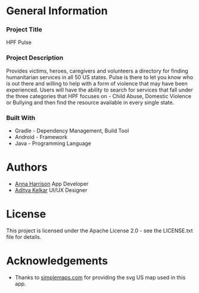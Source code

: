 # General Information #
### Project Title ###
HPF Pulse
### Project Description ###
Provides victims, heroes, caregivers and
volunteers a directory for finding humanitarian services in all 50 US
states. Pulse is there to let you know who is out there and
willing to help with a form of violence that may have been
experienced. Users will have the ability to search for services
that fall under the three categories that HPF focuses on -
Child Abuse, Domestic Violence or Bullying and then find the
resource available in every single state.
### Built With ###
* Gradle - Dependency Management, Build Tool 
* Android - Framework
* Java - Programming Language

# Authors #
* [Anna Harrison](https://github.com/annaharri89) App Developer
* [Aditya Kelkar](http://uxportfolio.wixsite.com/adityakelkar2017) UI/UX Designer

# License #
This project is licensed under the Apache License 2.0 - see the LICENSE.txt file for details.

# Acknowledgements #
* Thanks to [simplemaps.com](https://simplemaps.com/resources/svg-maps) for providing the svg US map used in this app.

